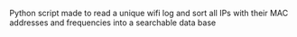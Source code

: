 Python script made to read a unique wifi log and sort all IPs with their MAC addresses and frequencies into a searchable data base
